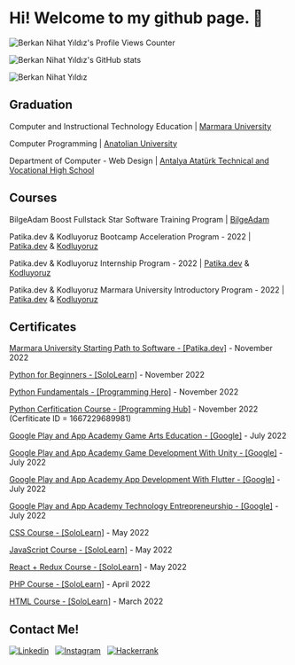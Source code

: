 # Hi! Welcome to my github page. 👋
![Berkan Nihat Yıldız's Profile Views Counter](https://komarev.com/ghpvc/?username=beniyildiz007&color=blueviolet)

![Berkan Nihat Yıldız's GitHub stats](https://github-readme-stats.vercel.app/api?username=beniyildiz007)

![Berkan Nihat Yıldız](https://github-readme-stats.vercel.app/api/top-langs/?username=beniyildiz007)


## Graduation
Computer and Instructional Technology Education | [Marmara University](https://www.marmara.edu.tr/)

Computer Programming | [Anatolian University](https://www.anadolu.edu.tr/)

Department of Computer - Web Design | [Antalya Atatürk Technical and Vocational High School](https://ataeml.meb.k12.tr/)

## Courses
BilgeAdam Boost Fullstack Star Software Training Program | [BilgeAdam](https://www.akademi.bilgeadam.com/)

Patika.dev & Kodluyoruz Bootcamp Acceleration Program - 2022 | [Patika.dev](https://www.patika.dev/tr) & [Kodluyoruz](https://kodluyoruz.org/tr/kodluyoruz/)

Patika.dev & Kodluyoruz Internship Program - 2022 | [Patika.dev](https://www.patika.dev/tr) & [Kodluyoruz](https://kodluyoruz.org/tr/kodluyoruz/)

Patika.dev & Kodluyoruz Marmara University Introductory Program - 2022 | [Patika.dev](https://www.patika.dev/tr) & [Kodluyoruz](https://kodluyoruz.org/tr/kodluyoruz/)

## Certificates
[Marmara University Starting Path to Software - [Patika.dev]](https://app.patika.dev/certificates/oZoXHu8) - November 2022

[Python for Beginners - [SoloLearn]](https://www.sololearn.com/Certificate/CT-YQD6BV6D/png) - November 2022

[Python Fundamentals - [Programming Hero]](https://app.programming-hero.com/certificates/PH13803) - November 2022

[Python Cerfitication Course - [Programming Hub]](https://programminghub.io/certificates) - November 2022 (Cerfiticate ID = 1667229689981)

[Google Play and App Academy Game Arts Education - [Google]](https://verified.cv/en/verify/63253969403593) - July 2022

[Google Play and App Academy Game Development With Unity - [Google]](https://verified.cv/en/verify/44216242429641) - July 2022

[Google Play and App Academy App Development With Flutter - [Google]](https://verified.cv/en/verify/70723554604721) - July 2022

[Google Play and App Academy Technology Entrepreneurship - [Google]](https://verified.cv/en/verify/10444305916112) - July 2022

[CSS Course - [SoloLearn]](https://www.sololearn.com/Certificate/CT-OGWUSIGN/jpg) - May 2022

[JavaScript Course - [SoloLearn]](https://www.sololearn.com/Certificate/CT-K5CQVOGF/png) - May 2022

[React + Redux Course - [SoloLearn]](https://www.sololearn.com/Certificate/CT-GWSNPRM9/jpg) - May 2022

[PHP Course - [SoloLearn]](https://www.sololearn.com/Certificate/CT-DCDOLQZ0/jpg) - April 2022

[HTML Course - [SoloLearn]](https://www.sololearn.com/Certificate/CT-CIISC3UE/jpg) - March 2022





## Contact Me!
<!--![Berkan Nihat Yıldız's Instagram Account](https://img.shields.io/badge/LinkedIn-0A66C2?style=for-the-badge&logo=LOGO&logoColor=white)
![Berkan Nihat Yıldız's LinkedIn Account](https://img.shields.io/badge/Instagram-E4405F?style=for-the-badge&logo=instagram&logoColor=white)
![Berkan Nihat Yıldız's HackerRank Account](https://img.shields.io/badge/-Hackerrank-2EC866?style=for-the-badge&logo=HackerRank&logoColor=white)-->

<!--[![Linkedin](https://i.stack.imgur.com/gVE0j.png) LinkedIn](https://www.linkedin.com/in/berkan-nihat-yildiz)-->
<!--[![Gmail](https://img.shields.io/badge/Gmail-D14836?style=for-the-badge&logo=gmail&logoColor=white)](https://mail.google.com/mail/u/0/#inbox)-->
[![Linkedin](https://img.shields.io/badge/LinkedIn-0077B5?style=for-the-badge&logo=linkedin&logoColor=white)](https://www.linkedin.com/in/berkan-nihat-yildiz)
&nbsp;
[![Instagram](https://img.shields.io/badge/Instagram-E4405F?style=for-the-badge&logo=instagram&logoColor=white)](https://www.instagram.com/beniyildiz007)
&nbsp;
[![Hackerrank](https://img.shields.io/badge/-Hackerrank-2EC866?style=for-the-badge&logo=HackerRank&logoColor=white)](https://www.hackerrank.com/beniyildiz007?hr_r=1)



<!--
**beniyildiz007/beniyildiz007** is a ✨ _special_ ✨ repository because its `README.md` (this file) appears on your GitHub profile.

Here are some ideas to get you started:

- 🔭 I’m currently working on ...
- 🌱 I’m currently learning ...
- 👯 I’m looking to collaborate on ...
- 🤔 I’m looking for help with ...
- 💬 Ask me about ...
- 📫 How to reach me: ...
- 😄 Pronouns: ...
- ⚡ Fun fact: ...
-->
